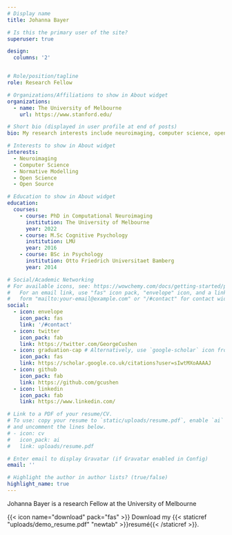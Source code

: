 ```yaml
---
# Display name
title: Johanna Bayer

# Is this the primary user of the site?
superuser: true

design:
  columns: '2'


# Role/position/tagline
role: Research Fellow

# Organizations/Affiliations to show in About widget
organizations:
  - name: The University of Melbourne
    url: https://www.stanford.edu/

# Short bio (displayed in user profile at end of posts)
bio: My research interests include neuroimaging, computer science, open science and open source.

# Interests to show in About widget
interests:
  - Neuroimaging
  - Computer Science
  - Normative Modelling
  - Open Science
  - Open Source

# Education to show in About widget
education:
  courses:
    - course: PhD in Computational Neuroimaging
      institution: The University of Melbourne
      year: 2022
    - course: M.Sc Cognitive Psychology
      institution: LMU
      year: 2016
    - course: BSc in Psychology
      institution: Otto Friedrich Universitaet Bamberg
      year: 2014

# Social/Academic Networking
# For available icons, see: https://wowchemy.com/docs/getting-started/page-builder/#icons
#   For an email link, use "fas" icon pack, "envelope" icon, and a link in the
#   form "mailto:your-email@example.com" or "/#contact" for contact widget.
social:
  - icon: envelope
    icon_pack: fas
    link: '/#contact'
  - icon: twitter
    icon_pack: fab
    link: https://twitter.com/GeorgeCushen
  - icon: graduation-cap # Alternatively, use `google-scholar` icon from `ai` icon pack
    icon_pack: fas
    link: https://scholar.google.co.uk/citations?user=sIwtMXoAAAAJ
  - icon: github
    icon_pack: fab
    link: https://github.com/gcushen
  - icon: linkedin
    icon_pack: fab
    link: https://www.linkedin.com/

# Link to a PDF of your resume/CV.
# To use: copy your resume to `static/uploads/resume.pdf`, enable `ai` icons in `params.toml`,
# and uncomment the lines below.
# - icon: cv
#   icon_pack: ai
#   link: uploads/resume.pdf

# Enter email to display Gravatar (if Gravatar enabled in Config)
email: ''

# Highlight the author in author lists? (true/false)
highlight_name: true
---
```


Johanna Bayer is a research Fellow at the University of Melbourne


{{< icon name="download" pack="fas" >}} Download my {{< staticref "uploads/demo_resume.pdf" "newtab" >}}resumé{{< /staticref >}}.
